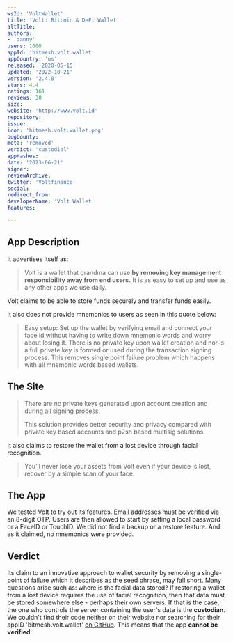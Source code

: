 ```yaml
---
wsId: 'VoltWallet'
title: 'Volt: Bitcoin & DeFi Wallet'
altTitle: 
authors:
- 'danny'
users: 1000
appId: 'bitmesh.volt.wallet'
appCountry: 'us'
released: '2020-05-15'
updated: '2022-10-21'
version: '2.4.0'
stars: 4.4
ratings: 161
reviews: 30
size: 
website: 'http://www.volt.id'
repository: 
issue: 
icon: 'bitmesh.volt.wallet.png'
bugbounty: 
meta: 'removed'
verdict: 'custodial'
appHashes: 
date: '2023-06-21'
signer: 
reviewArchive: 
twitter: 'Voltfinance'
social: 
redirect_from: 
developerName: 'Volt Wallet'
features: 

---
```


## App Description

It advertises itself as:

> Volt is a wallet that grandma can use **by removing key management responsibility away from end users.** It is as easy to set up and use as any other apps we use daily.

Volt claims to be able to store funds securely and transfer funds easily.

It also does not provide mnemonics to users as seen in this quote below:

> Easy setup: Set up the wallet by verifying email and connect your face id without having to write down mnemonic words and worry about losing it. There is no private key upon wallet creation and nor is a full private key is formed or used during the transaction signing process. This removes single point failure problem which happens with all mnemonic words based wallets.

## The Site

> There are no private keys generated upon account creation and during all signing process.
>
> This solution provides better security and privacy compared with private key based accounts and p2sh based multisig solutions.

It also claims to restore the wallet from a lost device through facial recognition.

> You’ll never lose your assets from Volt even if your device is lost, recover by a simple scan of your face.

## The App

We tested Volt to try out its features. Email addresses must be verified via an 8-digit OTP. Users are then allowed to start by setting a local password or a FaceID or TouchID. We did not find a backup or a restore feature. And as it claimed, no mnemonics were provided.

## Verdict

Its claim to an innovative approach to wallet security by removing a single-point of failure which it describes as the seed phrase, may fall short. Many questions arise such as: where is the facial data stored? If restoring a wallet from a lost device requires the use of facial recognition, then that data must be stored somewhere else - perhaps their own servers. If that is the case, the one who controls the server containing the user's data is the **custodian**. We couldn't find their code neither on their website nor searching for their appID 'bitmesh.volt.wallet' [on GitHub](https://github.com/search?q=bitmesh.volt.wallet). This means that the app **cannot be verified**.
